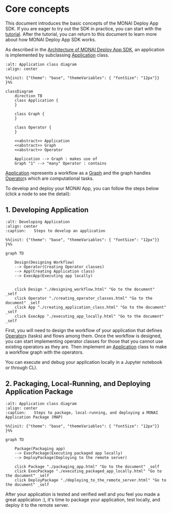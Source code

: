 # Core concepts

This document introduces the basic concepts of the MONAI Deploy App SDK. If you are eager to try out the SDK in practice, you can start with the [tutorial](/getting_started/tutorials/index). After the tutorial, you can return to this document to learn more about how MONAI Deploy App SDK works.

As described in the [Architecture of MONAI Deploy App SDK](/introduction/architecture), an application is implemented by subclassing [Application](/modules/_autosummary/monai.deploy.core.Application) class.

```{mermaid}
:alt: Application class diagram
:align: center

%%{init: {"theme": "base", "themeVariables": { "fontSize": "12px"}} }%%

classDiagram
    direction TB
    class Application {
    }

    class Graph {
    }

    class Operator {
    }

    <<abstract>> Application
    <<abstract>> Graph
    <<abstract>> Operator

    Application --> Graph : makes use of
    Graph "1" --> "many" Operator : contains
```

[Application](/modules/_autosummary/monai.deploy.core.Application) represents a workflow as a [Graph](/modules/_autosummary/monai.deploy.core.graphs.Graph) and the graph handles [Operator](/modules/_autosummary/monai.deploy.core.Operator)s which are computational tasks.

To develop and deploy your MONAI App, you can follow the steps below (click a node to see the detail):

## 1. Developing Application

```{mermaid}
:alt: Developing Application
:align: center
:caption: ⠀⠀Steps to develop an application

%%{init: {"theme": "base", "themeVariables": { "fontSize": "12px"}} }%%

graph TD

    Design(Designing Workflow)
    --> Operator(Creating Operator classes)
    --> App(Creating Application class)
    --> ExecApp(Executing app locally)


    click Design "./designing_workflow.html" "Go to the document" _self
    click Operator "./creating_operator_classes.html" "Go to the document" _self
    click App "./creating_application_class.html" "Go to the document" _self
    click ExecApp "./executing_app_locally.html" "Go to the document" _self
```
<!-- In the above caption text, it uses Unicode blank characters('⠀⠀') in front of the text to align to center (somehow, it is misaligned little bit) -->

First, you will need to design the workflow of your application that defines [Operator](/modules/_autosummary/monai.deploy.core.Operator)s (tasks) and flows among them. Once the workflow is designed, you can start implementing operator classes for those that you cannot use existing operators as they are. Then implement an [Application](/modules/_autosummary/monai.deploy.core.Application) class to make a workflow graph with the operators.

You can execute and debug your application locally in a Jupyter notebook or through CLI.

## 2. Packaging, Local-Running, and Deploying Application Package

```{mermaid}
:alt: Application class diagram
:align: center
:caption: ⠀⠀Steps to package, local-running, and deploying a MONAI Application Package (MAP)

%%{init: {"theme": "base", "themeVariables": { "fontSize": "12px"}} }%%

graph TD

    Package(Packaging app)
    --> ExecPackage(Executing packaged app locally)
    --> DeployPackage(Deploying to the remote server)

    click Package "./packaging_app.html" "Go to the document" _self
    click ExecPackage "./executing_packaged_app_locally.html" "Go to the document" _self
    click DeployPackage "./deploying_to_the_remote_server.html" "Go to the document" _self
```
<!-- In the above caption text, it uses Unicode blank characters('⠀⠀') in front of the text to align to center (somehow, it is misaligned little bit) -->

After your application is tested and verified well and you feel you made a great application :), it's time to package your application, test locally, and deploy it to the remote server.

